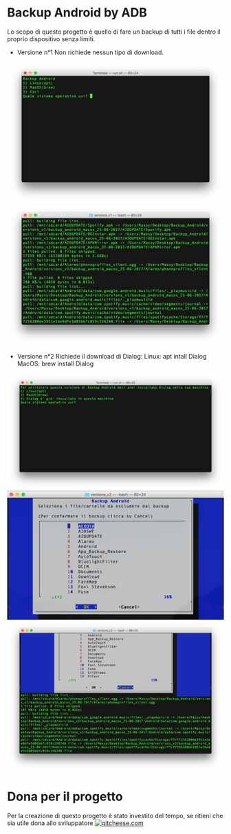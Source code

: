 # Backup Android by ADB

Lo scopo di questo progetto è quello di fare un backup di tutti i file dentro il proprio dispositivo senza limiti.

* Versione n°1
Non richiede nessun tipo di download.

![Alt text](https://raw.githubusercontent.com/Fast0n/Backup_Android/master/versions_v1/img/1.png?raw=true "Avvio script iniziale")![Alt text](https://raw.githubusercontent.com/Fast0n/Backup_Android/master/versions_v1/img/2.png?raw=true "Avvio script interno all'OS, Backup")


* Versione n°2
Richiede il download di Dialog:
Linux: apt intall Dialog
MacOS: brew install Dialog

![Alt text](https://raw.githubusercontent.com/Fast0n/Backup_Android/master/versions_v2/img/1.png?raw=true "Avvio script iniziale")![Alt text](https://raw.githubusercontent.com/Fast0n/Backup_Android/master/versions_v2/img/2.png?raw=true "Avvio script interno all'OS")![Alt text](https://raw.githubusercontent.com/Fast0n/Backup_Android/master/versions_v2/img/3.png?raw=true "Avvio Backup")

# Dona per il progetto
Per la creazione di questo progetto è stato investito del tempo, se ritieni che sia utile dona allo sviluppatore
[![gitcheese.com](https://s3.amazonaws.com/gitcheese-ui-master/images/badge.svg)](https://www.gitcheese.com/donate/users/5260133/repos/95372423)
